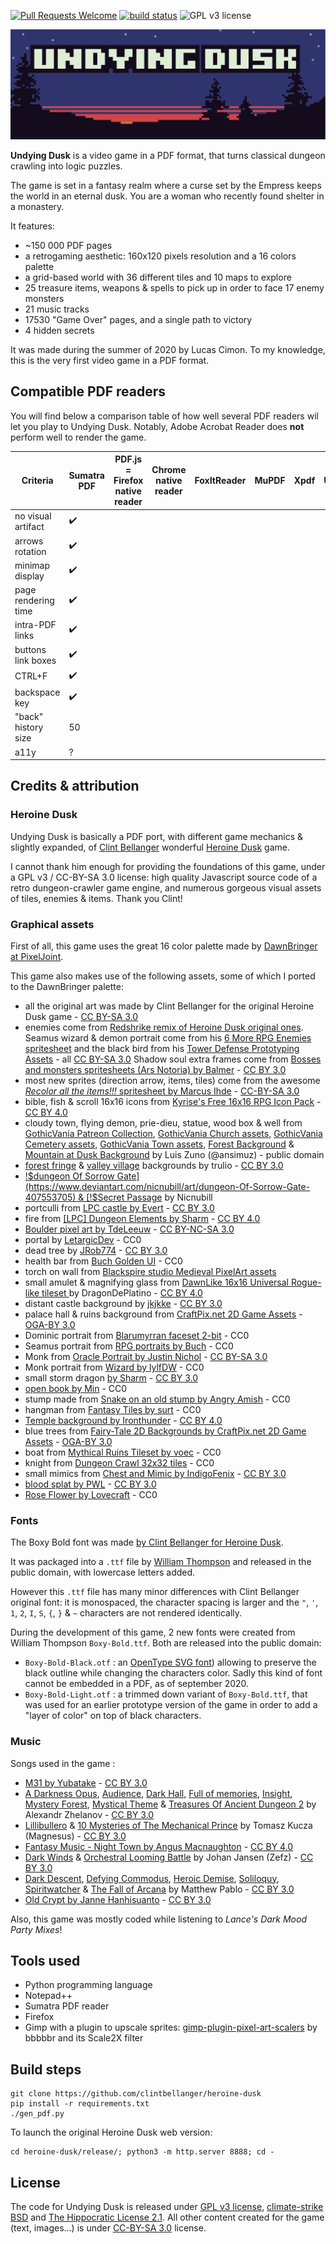 <!-- NEXT STEPS:
- test other PDF readers & try export to Google Slides ?
- questions pour playtesteurs: Kevin, Pierre, Simon, Matth, Elliot, Nicolas, Maxime + Thib
  * leur demander si OK via sms à choix multiples
  * formuler questions via https://framaforms.org/content/creez-et-diffusez-vos-formulaires-facilement
  * A lire AVANT de jouer:
    + gardez l'oeil sur des bugs/glitchs, les phrases bizarrement formulées, et vos ressentis/difficultés -> prendre des notes / screenshots
  * A lire APRES avoir joué:
    + combien de temps ça leur a pris ? ont-ils trouvé la fin ? trich ?
    + énigme la plus dure ou frusrante ?
    + ce qu'ils ont préféré ?
    + visuellement moche ?
    + truc répétitif
- code clean-up: rename CutScene -> Dialog + (scene_id/shop_id -> dialog_id) + get rid for old Proxy(item=[...]) struct in build_dialog_options + rm ShopMessageItem
- highscore URL on victory screen -> form where to name & enter PDF reader soft
- trailer GIF like heroine_dusk_story_trailer_480p.gif
- graphical finishing touches:
  * hides platino on victory screen with 4 secrets
  * add sprite when using spells? for boss lightining attack?
  * clickable reveal animation with crack?
- post-release: publish assets & create a music collection on OGA
- VF?
- a11y:
  * add alt desc on action links -> https://www.w3.org/TR/WCAG20-TECHS/pdf#PDF13
  * questions to Sandra Bruel:
    + quels lecteurs PDF vos amis emploient ?
    + comment rendre des liens de type image accessibles ?
- PDF size improvement:
  * stats on what fights / tiles get the most rendered
  * MARGINAL EXPECTED EFFECT: pngoptimizer / optimize tilesets : many have redundant sections, a pre-rendering pass could extract tiles from tilesets and put them in a unique PNG, with mappings for the rendering step
- ideas for another time:
  * perso conscient d'être dans PDF
  * offer choices that matters on the ending
  * enemies: griffon, moving_statue
  * drunk/potion -> mess with direction arrows (reversed / all over the page)
  * cloak to bypass enemy (avoid an encounter)
  * light up torch and go to some place previously very dark
  * place bomb on stone door doorstep (require a "broken wall" tile)
  * item to jump/teleport over a fixed distance
  * ACTIONS from dawnlike-level-16x16.png: bed, skull, rope, glove, diamond, snake, crown
                 dawnlike-npcs-16x16.png: interrogation mark, shadow form
  * try other PDF features: PrevPage ? sub-page navigation ?
  * implement monster arrival animations & attacks & delayed log msgs using PDF `Transitions` or as a GIF (_cf._ [Patrick Gallot article](https://www.datalogics.com/blog/corporate/the-making-of-a-pdf-presentation/))
  * use navigation node `Dur` to implement QTEs / real-time game mechanics ?
- secrets:
  * [x] empress soul at the bottom of the abyss
  * [x] throwing gold piece in fountain (hint hidden on a special wall sprite)
  * [x] beating the shadow soul once equipped with armor, giving access to the dead tree
  * [x] konami code on last map
- hidden in original sources:
  * 3 monsters: goblin, storm dragon & violence demon
  * 3 extra spells: LIGHT, FREEZE & REFLECT
  * extra equipment: 4 armors & 4 weapons
  * extra background: snowy forest
-->
[![Pull Requests Welcome](https://img.shields.io/badge/PRs-welcome-brightgreen.svg?style=flat)](http://makeapullrequest.com)
[![build status](https://github.com/Lucas-C/undying-dusk/workflows/build/badge.svg)](https://github.com/Lucas-C/undying-dusk/actions?query=workflow%3Abuild)
![GPL v3 license](https://img.shields.io/badge/License-GPL%20v3-blue.svg)

![Title](title.png)

**Undying Dusk** is a video game in a PDF format,
that turns classical dungeon crawling into logic puzzles.

The game is set in a fantasy realm where a curse set by the Empress keeps the world in an eternal dusk.
You are a woman who recently found shelter in a monastery.

It features:
- ~150 000 PDF pages
- a retrogaming aesthetic: 160x120 pixels resolution and a 16 colors palette
- a grid-based world with 36 different tiles and 10 maps to explore
- 25 treasure items, weapons & spells to pick up in order to face 17 enemy monsters
- 21 music tracks
- 17530 "Game Over" pages, and a single path to victory
- 4 hidden secrets

It was made during the summer of 2020 by Lucas Cimon.
To my knowledge, this is the very first video game in a PDF format.


## Compatible PDF readers
You will find below a comparison table of how well several PDF readers wil let you play to Undying Dusk.
Notably, Adobe Acrobat Reader does **not** perform well to render the game.

<!-- TODO: add Linux readers: Evince, Okular, XPDF -->

Criteria            | Sumatra PDF | PDF.js = Firefox native reader | Chrome native reader | FoxItReader | MuPDF | Xpdf | Utopia
--------------------|-------------|--------------------------------|----------------------|-------------|-------|-------|-
no visual artifact  |     ✔️      |                                |                      |             |       |       |
arrows rotation     |     ✔️      |                                |                      |             |       |       |
minimap display     |     ✔️      |                                |                      |             |       |       |
page rendering time |     ✔️      |                                |                      |             |       |       |
intra-PDF links     |     ✔️      |                                |                      |             |       |       |
buttons link boxes  |     ✔️      |                                |                      |             |       |       |
CTRL+F              |     ✔️      |                                |                      |             |       |       |
backspace key       |     ✔️      |                                |                      |             |       |       |
"back" history size |     50      |                                |                      |             |       |       |
a11y                |     ?       |                                |                      |             |       |       |


## Credits & attribution
### Heroine Dusk
Undying Dusk is basically a PDF port, with different game mechanics & slightly expanded,
of [Clint Bellanger](http://clintbellanger.net) wonderful [Heroine Dusk](http://heroinedusk.com) game.

I cannot thank him enough for providing the foundations of this game,
under a GPL v3 / CC-BY-SA 3.0 license:
high quality Javascript source code of a retro dungeon-crawler game engine,
and numerous gorgeous visual assets of tiles, enemies & items.
Thank you Clint!


### Graphical assets
First of all, this game uses the great 16 color palette made by [DawnBringer at PixelJoint](http://www.pixeljoint.com/forum/forum_posts.asp?TID=12795). 

This game also makes use of the following assets, some of which I ported to the DawnBringer palette:
- all the original art was made by Clint Bellanger for the original Heroine Dusk game - [CC BY-SA 3.0](https://creativecommons.org/licenses/by-sa/3.0/)
- enemies come from [Redshrike remix of Heroine Dusk original ones](https://opengameart.org/content/first-person-dungeon-crawl-enemies-remixed).
Seamus wizard & demon portrait come from his [6 More RPG Enemies spritesheet](https://opengameart.org/content/6-more-rpg-enemies) and the black bird from his [Tower Defense Prototyping Assets]( https://opengameart.org/content/tower-defense-prototyping-assets-4-monsters-some-tiles-a-background-image) - all [CC BY-SA 3.0](https://creativecommons.org/licenses/by-sa/3.0/)
Shadow soul extra frames come from [Bosses and monsters spritesheets (Ars Notoria) by Balmer](https://opengameart.org/content/bosses-and-monsters-spritesheets-ars-notoria) - [CC BY 3.0](https://creativecommons.org/licenses/by/3.0/)
- most new sprites (direction arrow, items, tiles) come from the awesome [_Recolor all the items!!!_ spritesheet by Marcus Ihde](https://opengameart.org/content/recolor-all-the-items) - [CC-BY-SA 3.0](https://creativecommons.org/licenses/by-sa/3.0/)
- bible, fish & scroll 16x16 icons from [Kyrise's Free 16x16 RPG Icon Pack](https://opengameart.org/content/kyrises-free-16x16-rpg-icon-pack) - [CC BY 4.0](https://creativecommons.org/licenses/by/4.0/)
- cloudy town, flying demon, prie-dieu, statue, wood box & well from [GothicVania Patreon Collection](http://pixelgameart.org/web/portfolio/gothicvania/), [GothicVania Church assets](https://opengameart.org/content/gothicvania-church-pack), [GothicVania Cemetery assets](https://opengameart.org/content/gothicvania-cemetery-pack), [GothicVania Town assets](https://opengameart.org/content/gothicvania-town), [Forest Background](https://opengameart.org/content/forest-background) & [Mountain at Dusk Background](https://opengameart.org/content/mountain-at-dusk-background) by Luis Zuno (@ansimuz) - public domain
- [forest fringe](https://opengameart.org/content/forest-and-grave) & [valley village](https://opengameart.org/content/village-in-the-valley) backgrounds by trulio - [CC BY 3.0](https://creativecommons.org/licenses/by/3.0/)
- [!$dungeon Of Sorrow Gate](https://www.deviantart.com/nicnubill/art/dungeon-Of-Sorrow-Gate-407553705) & [!$Secret Passage](https://www.deviantart.com/nicnubill/art/Secret-Passage-716158385) by Nicnubill
- portculli from [LPC castle by Evert](https://opengameart.org/content/lpc-castle) - [CC BY 3.0](https://creativecommons.org/licenses/by/3.0/)
- fire from [[LPC] Dungeon Elements by Sharm](https://opengameart.org/content/lpc-dungeon-elements) - [CC BY 4.0](https://creativecommons.org/licenses/by/4.0/)
- [Boulder pixel art by TdeLeeuw](https://www.deviantart.com/tdeleeuw/art/Boulder-pixel-art-427731885) - [CC BY-NC-SA 3.0](https://creativecommons.org/licenses/by-nc-sa/3.0/)
- portal by [LetargicDev](https://opengameart.org/content/portals) - CC0
- dead tree by [JRob774](https://opengameart.org/content/dead-tree-1) - [CC BY 3.0](https://creativecommons.org/licenses/by/3.0/)
- health bar from [Buch Golden UI](https://opengameart.org/content/golden-ui) - CC0
- torch on wall from [Blackspire studio Medieval PixelArt assets](https://blackspirestudio.itch.io/medieval-pixel-art-asset-free)
- small amulet & magnifying glass from [
DawnLike 16x16 Universal Rogue-like tileset
](https://opengameart.org/content/dawnlike-16x16-universal-rogue-like-tileset-v181) by DragonDePlatino - [CC BY 4.0](https://creativecommons.org/licenses/by/4.0/)
- distant castle background by [jkjkke](https://opengameart.org/content/background-6) - [CC BY 3.0](https://creativecommons.org/licenses/by/3.0/)
- palace hall & ruins background from [CraftPix.net 2D Game Assets](https://opengameart.org/content/pixel-art-fantasy-game-battlegrounds) - [OGA-BY 3.0](https://opengameart.org/content/oga-by-30-faq)
- Dominic portrait from [Blarumyrran faceset 2-bit](https://opengameart.org/content/faceset-2-bit) - CC0
- Seamus portrait from [RPG portraits by Buch](https://opengameart.org/content/rpg-portraits) - CC0
- Monk from [Oracle Portrait by Justin Nichol](https://opengameart.org/content/oracle-portrait) - [CC BY-SA 3.0](https://creativecommons.org/licenses/by-sa/3.0/)
- Monk portrait from [Wizard by lylfDW](https://opengameart.org/content/wizard-7) - CC0
- small storm dragon [by Sharm](https://opengameart.org/content/rpg-enemies-11-dragons) - [CC BY 3.0](https://creativecommons.org/licenses/by/3.0/)
- [open book by Min](https://opengameart.org/content/open-book-0) - CC0
- stump made from [Snake on an old stump by Angry Amish](https://opengameart.org/content/snake-on-an-old-stump) - CC0
- hangman from [Fantasy Tiles by surt](https://opengameart.org/content/fantasy-tiles) - CC0
- [Temple background by Ironthunder](https://opengameart.org/content/temple-background) - [CC BY 4.0](https://creativecommons.org/licenses/by/4.0/)
- blue trees from [Fairy-Tale 2D Backgrounds by CraftPix.net 2D Game Assets](https://opengameart.org/content/fairy-tale-2d-backgrounds) - [OGA-BY 3.0](https://opengameart.org/content/oga-by-30-faq)
- boat from [Mythical Ruins Tileset by voec](https://opengameart.org/content/mythical-ruins-tileset) - CC0
- knight from [Dungeon Crawl 32x32 tiles](https://opengameart.org/content/dungeon-crawl-32x32-tiles) - CC0
- small mimics from [Chest and Mimic by IndigoFenix](https://opengameart.org/content/chest-and-mimic) - [CC BY 3.0](https://creativecommons.org/licenses/by/3.0/)
- [blood splat by PWL](https://opengameart.org/content/blood-splats) - [CC BY 3.0](https://creativecommons.org/licenses/by/3.0/)
- [Rose Flower by Lovecraft](https://opengameart.org/content/rose-flower-pyxeledit-document-and-image) - CC0
<!--
* knight from [2d Lost Garden Zelda style tiles resized to 32x32 with additions](https://opengameart.org/node/11758) by Daniel Cook, Jetrel, Saphy (TMW), Zabin, Bertram - [CC BY 3.0](https://creativecommons.org/licenses/by/3.0/)
* griffon: Lanea Zimmerman (AKA Sharm) https://forums.rpgmakerweb.com/index.php?threads/sharms-stuff.26278/
* scene_cave: https://opengameart.org/content/parallax-halloween-2d-game-backgrounds
-->

### Fonts
The Boxy Bold font was made [by Clint Bellanger for Heroine Dusk](https://opengameart.org/content/boxy-bold-font).

It was packaged into a `.ttf` file by [William Thompson](https://opengameart.org/content/boxy-bold-truetype-font) and released in the public domain,
with lowercase letters added.

However this `.ttf` file has many minor differences with Clint Bellanger original font:
it is monospaced, the character spacing is larger and the `"`, `'`, `1`, `2`, `I`, `S`, `{`, `}` & `~` characters are not rendered identically.

During the development of this game, 2 new fonts were created from William Thompson `Boxy-Bold.ttf`.
Both are released into the public domain:
- `Boxy-Bold-Black.otf` : an [OpenType SVG font](https://fr.wikipedia.org/wiki/OpenType-SVG))
allowing to preserve the black outline while changing the characters color.
Sadly this kind of font cannot be embedded in a PDF, as of september 2020.
- `Boxy-Bold-Light.otf` : a trimmed down variant of `Boxy-Bold.ttf`,
that was used for an earlier prototype version of the game in order to add a "layer of color"
on top of black characters.

### Music
Songs used in the game :
- [M31 by Yubatake](https://soundcloud.com/yubatake/m31) - [CC BY 3.0](https://creativecommons.org/licenses/by/3.0/)
- [A Darkness Opus](https://opengameart.org/content/a-darkness-opus), [Audience](https://opengameart.org/content/audience), [Dark Hall](https://opengameart.org/content/north-wind-more-music-inside), [Full of memories](https://opengameart.org/content/full-of-memories), [Insight](https://opengameart.org/content/insight), [Mystery Forest](https://opengameart.org/content/mystery-forest), [Mystical Theme](https://opengameart.org/content/mystical-theme) & [Treasures Of Ancient Dungeon 2](https://opengameart.org/content/treasures-of-ancient-dungeon-2) by Alexandr Zhelanov - [CC BY 3.0](https://creativecommons.org/licenses/by/3.0/)
- [Lillibullero](https://opengameart.org/content/lillibullero-simple-fantasy-song) & [10 Mysteries of The Mechanical Prince](https://opengameart.org/content/10-mysteries-of-the-mechanical-prince) by Tomasz Kucza (Magnesus) - [CC BY 3.0](https://creativecommons.org/licenses/by/3.0/)
- [Fantasy Music - Night Town by Angus Macnaughton](https://opengameart.org/content/fantasy-music-night-town) - [CC BY 4.0](https://creativecommons.org/licenses/by/4.0/)
- [Dark Winds](https://opengameart.org/content/orchestral-epic-fantasy-music) & [Orchestral Looming Battle](https://opengameart.org/content/orchestral-battle-music) by Johan Jansen (Zefz) - [CC BY 3.0](https://creativecommons.org/licenses/by/3.0/)
- [Dark Descent](https://opengameart.org/content/dark-descent), [Defying Commodus](https://opengameart.org/content/defying-commodus), [Heroic Demise](https://opengameart.org/content/heroic-demise-updated-version), [Soliloquy](https://opengameart.org/content/soliloquy), [Spiritwatcher](https://opengameart.org/content/spiritwatcher) & [The Fall of Arcana](https://opengameart.org/content/the-fall-of-arcana-epic-game-theme-music) by Matthew Pablo - [CC BY 3.0](https://creativecommons.org/licenses/by/3.0/)
- [Old Crypt by Janne Hanhisuanto](https://opengameart.org/content/radakan-old-crypt) - [CC BY 3.0](https://creativecommons.org/licenses/by/3.0/)

Also, this game was mostly coded while listening to _Lance's Dark Mood Party Mixes_!

<!--
### Playtesters
TODO

Many thanks also to Thibault Toledano for the cheerful support and the bright suggestions
of elements to include in the game!
-->


## Tools used
- Python programming language
- Notepad++
- Sumatra PDF reader
- Firefox
- Gimp with a plugin to upscale sprites:
[gimp-plugin-pixel-art-scalers](https://github.com/bbbbbr/gimp-plugin-pixel-art-scalers) by bbbbbr and its Scale2X filter
<!-- Alternatives:
* [scalepx.py](https://github.com/pixlsus/registry.gimp.org_static/blob/master/registry.gimp.org/files/scalepx.py.txt)
Gimp plugin by VK and its Eagle2x filter, cf. https://opengameart.org/forumtopic/pixelart-scaler-scalenx-and-eaglenx-for-gimp
* testé, très complet: https://github.com/Hawkynt/2dimagefilter
* non testé: https://github.com/gamestdio/hqx
-->


## Build steps

    git clone https://github.com/clintbellanger/heroine-dusk
    pip install -r requirements.txt
    ./gen_pdf.py

To launch the original Heroine Dusk web version:

    cd heroine-dusk/release/; python3 -m http.server 8888; cd -


## License
The code for Undying Dusk is released under [GPL v3 license](https://www.gnu.org/licenses/gpl-3.0.en.html),
[climate-strike BSD](https://github.com/climate-strike/license/blob/master/licenses/BSD)
and [The Hippocratic License 2.1](https://firstdonoharm.dev).
All other content created for the game (text, images...) is under [CC-BY-SA 3.0](https://creativecommons.org/licenses/by-sa/3.0/) license.
